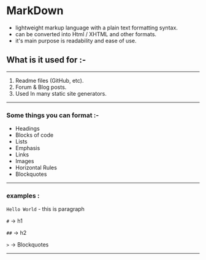 # MarkDown
- lightweight markup language with a plain text formatting syntax.
- can be converted into Html / XHTML and other formats.
- it's main purpose is readability and ease of use.

## **What is it used for :-**
---
1. Readme files (GitHub, etc).
2. Forum & Blog posts.
3. Used In many static site generators.

___ 
### **Some things you can format :-**
* Headings
* Blocks of code 
* Lists
* Emphasis
* Links 
* Images
* Horizontal Rules
* Blockquotes
---
### **examples :** 
``Hello World`` - this is paragraph

``#`` ->  h1

`##` ->  h2

`>` -> Blockquotes

---
